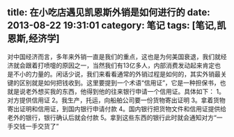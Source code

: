 title: 在小吃店遇见凯恩斯外销是如何进行的
date: 2013-08-22 19:31:01
category: 笔记
tags: [笔记,凯恩斯,经济学]
---


对中国经济而言，多年来外销一直是我们的重点，这也是为何美国衰退，我们就经济就会跟着打喷嚏的原因之一，当然我们有13亿多人，内部消费发动起来肯定也是不小的力量的。闲话少说，我们来看看通常的外销过程是如何的，其实外销最关键的区别就是如何把钱收到。这里要提到一个术语“信用证”，它是一种担保书，也就是说老外想买我的东西，他得到他的往来银行申请一个信用证。具体如下：
1。对方提供信用证
2。我生产，托运，向船舶公司要一份货物寄出证明
3。拿着货物寄出证明和信用证，到国内银行申请付款
4。国内银行把货物文件和信用证提供给老外的银行，银行确认后就会付款
5。拿到这些东西的银行此时就会通知对方“一手交钱一手交货了”